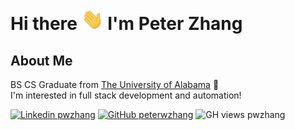 # Hi there <img src="./assets/Hi.gif" width="35px"> I'm Peter Zhang

## About Me

BS CS Graduate from [The University of Alabama](https://cs.ua.edu/) 🐘  
I'm interested in full stack development and automation!

[![Linkedin pwzhang](https://img.shields.io/badge/-pwzhang-blue?style=social&logo=Linkedin&logoColor=blue&link=https://www.linkedin.com/in/pwzhang/)](https://www.linkedin.com/in/pwzhang/) [![GitHub peterwzhang](https://img.shields.io/github/followers/peterwzhang?label=follow&style=social)](https://github.com/peterwzhang) ![GH views pwzhang](https://komarev.com/ghpvc/?username=peterwzhang)
